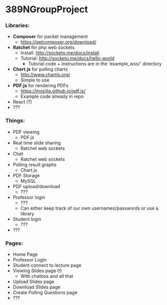 # 389NGroupProject

### Libraries:
- <b>Composer</b> for packet management
	- https://getcomposer.org/download/
- <b>Ratchet</b> for php web sockets
	- Install: http://socketo.me/docs/install
	- Tutorial: http://socketo.me/docs/hello-world
		- Tutorial code + instructions are in the 'example_wss/' directory
- <b>Chart.js</b> for polling charts
	- http://www.chartjs.org/
	- Simple to use
- <b>PDF.js</b> for rendering PDFs
	- https://mozilla.github.io/pdf.js/
	- Example code already in repo
- React (?)
- ???

### Things:
- PDF viewing
	- PDF.js
- Real time slide sharing
	- Ratchet web sockets
- Chat
	- Ratchet web sockets
- Polling result graphs
	- Chart.js
- PDF Storage
	- MySQL
- PDF upload/download
	- ???
- Professor login
	- ???
	- Can either keep track of our own usernames/passwords or use a library
- Student login
	- ???
- ???


### Pages:
- Home Page
- Professor Login
- Student connect to lecture page
- Viewing Slides page (!)
	- With chatbox and all that
- Upload Slides page
- Download Slides page
- Create Polling Questions page
- ???